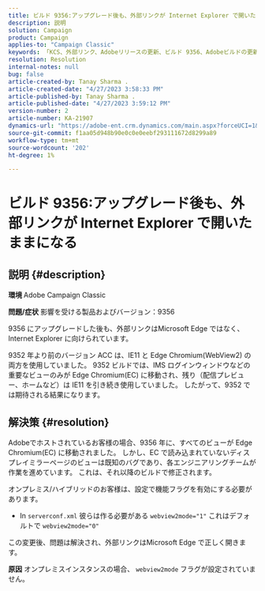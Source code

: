 ```yaml
---
title: ビルド 9356:アップグレード後も、外部リンクが Internet Explorer で開いたままになる»
description: 説明
solution: Campaign
product: Campaign
applies-to: "Campaign Classic"
keywords: 「KCS、外部リンク、Adobeリリースの更新、ビルド 9356、Adobeビルドの更新」
resolution: Resolution
internal-notes: null
bug: false
article-created-by: Tanay Sharma .
article-created-date: "4/27/2023 3:58:33 PM"
article-published-by: Tanay Sharma .
article-published-date: "4/27/2023 3:59:12 PM"
version-number: 2
article-number: KA-21907
dynamics-url: "https://adobe-ent.crm.dynamics.com/main.aspx?forceUCI=1&pagetype=entityrecord&etn=knowledgearticle&id=d3937e56-14e5-ed11-a7c7-6045bd0061cb"
source-git-commit: f1aa05d948b90e0c0e0eebf293111672d8299a89
workflow-type: tm+mt
source-wordcount: '202'
ht-degree: 1%

---
```


# ビルド 9356:アップグレード後も、外部リンクが Internet Explorer で開いたままになる

## 説明 {#description}

<b>環境 </b>
Adobe Campaign Classic

<b>問題/症状</b>
影響を受ける製品およびバージョン：9356

9356 にアップグレードした後も、外部リンクはMicrosoft Edge ではなく、Internet Explorer に向けられています。

9352 年より前のバージョン ACC は、IE11 と Edge Chromium(WebView2) の両方を使用していました。 9352 ビルドでは、IMS ログインウィンドウなどの重要なビューのみが Edge Chromium(EC) に移動され、残り（配信プレビュー、ホームなど）は IE11 を引き続き使用していました。 したがって、9352 では期待される結果になります。




## 解決策 {#resolution}


Adobeでホストされているお客様の場合、9356 年に、すべてのビューが Edge Chromium(EC) に移動されました。 しかし、EC で読み込まれていないディスプレイミラーページのビューは既知のバグであり、各エンジニアリングチームが作業を進めています。 これは、それ以降のビルドで修正されます。

オンプレミス/ハイブリッドのお客様は、設定で機能フラグを有効にする必要があります。

- In `serverconf.xml` 彼らは作る必要がある `webview2mode="1"` これはデフォルトで `webview2mode="0"`


この変更後、問題は解決され、外部リンクはMicrosoft Edge で正しく開きます。

<b>原因</b>
オンプレミスインスタンスの場合、 `webview2mode` フラグが設定されていません。


